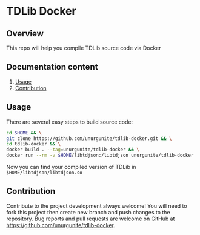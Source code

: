 # TDLib Docker
## Overview
This repo will help you compile TDLib source code via Docker
## Documentation content
1. [Usage][1]
2. [Contribution][2]

## Usage
There are several easy steps to build source code:
```sh
cd $HOME && \
git clone https://github.com/unurgunite/tdlib-docker.git && \
cd tdlib-docker && \
docker build . --tag=unurgunite/tdlib-docker && \
docker run --rm -v $HOME/libtdjson:/libtdjson unurgunite/tdlib-docker
```
Now you can find your compiled version of TDLib in `$HOME/libtdjson/libtdjson.so`

## Contribution

Contribute to the project development always welcome! You will need to fork this project then create new branch and push changes to the repository. Bug reports and pull requests are welcome on GitHub at https://github.com/unurgunite/tdlib-docker.

[1]:https://github.com/unurgunite/tdlib-docker#usage
[2]:https://github.com/unurgunite/tdlib-docker#contribution
